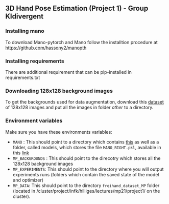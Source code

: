 ## 3D Hand Pose Estimation (Project 1) - Group KIdivergent

### Installing mano
To download Mano-pytorch and Mano follow the installtion procedure at https://github.com/hassony2/manopth

### Installing requirements
There are additional requirement that can be pip-installed in requirements.txt

### Downloading 128x128 background images

To get the backgrounds used for data augmentation, download this [dataset](http://chaladze.com/l5/img/Linnaeus%205%20128X128.rar)  of 128x128 images and put all the images in folder _other_ to a directory.

### Environment variables

Make sure you have these environments variables:

- `MANO` : This should point to a directory which contains [this](https://github.com/hassony2/manopth/tree/master/mano)  as well as a folder, called models, which
stores the file `MANO_RIGHT.pkl`, available in this [link](https://mano.is.tue.mpg.de/) 
- `MP_BACKGROUNDS` : This should point to the direcotry which stores all the 128x128 background images
- `MP_EXPERIMENTS`: This should point to the directory where you will output experiments runs (folders which contain the saved state of the model and optimizer)
- `MP_DATA`: This should point to the directory `freihand_dataset_MP` folder (located in /cluster/project/infk/hilliges/lectures/mp21/project1/ on the cluster). 